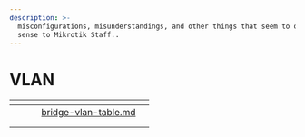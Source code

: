 ```yaml
---
description: >-
  misconfigurations, misunderstandings, and other things that seem to only make
  sense to Mikrotik Staff..
---
```


# VLAN

<table data-view="cards"><thead><tr><th></th><th></th><th></th><th data-type="content-ref"></th><th data-type="content-ref"></th></tr></thead><tbody><tr><td></td><td></td><td></td><td><a href="vlan/bridge-vlan-table.md">bridge-vlan-table.md</a></td><td></td></tr><tr><td></td><td></td><td></td><td></td><td></td></tr><tr><td></td><td></td><td></td><td></td><td></td></tr></tbody></table>

